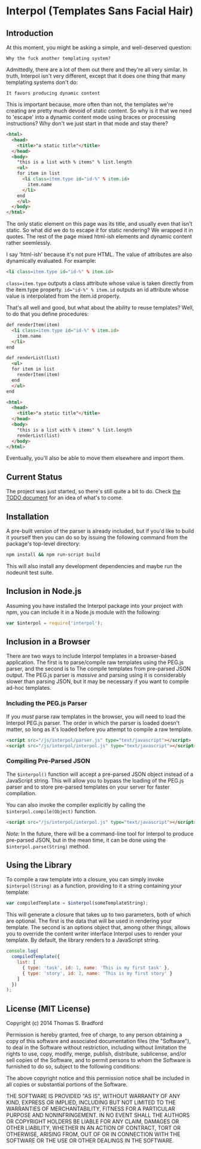# Interpol (Templates Sans Facial Hair)

## Introduction

At this moment, you might be asking a simple, and well-deserved question:

    Why the fuck another templating system?

Admittedly, there are a lot of them out there and they're all very similar.  In truth, Interpol isn't very different, except that it does one thing that many templating systems don't do:

    It favors producing dynamic content

This is important because, more often than not, the templates we're creating are pretty much devoid of static content.  So why is it that we need to 'escape' into a dynamic content mode using braces or processing instructions?  Why don't we just start in that mode and stay there?

```html
<html>
  <head>
    <title>"a static title"</title>
  </head>
  <body>
    "this is a list with % items" % list.length
    <ul>
    for item in list
      <li class=item.type id="id-%" % item.id>
        item.name
      </li>
    end
    </ul>
  </body>
</html>
```

The only static element on this page was its title, and usually even that isn't static.  So what did we do to escape *it* for static rendering?  We wrapped it in quotes.  The rest of the page mixed html-ish elements and dynamic content rather seemlessly.

I say 'html-ish' because it's not pure HTML.  The value of attributes are also dynamically evaluated.  For example:

```html
<li class=item.type id="id-%" % item.id>
```

`class=item.type` outputs a class attribute whose value is taken directly from the item.type property.  `id="id-%" % item.id` outputs an id attribute whose value is interpolated from the item.id property.

That's all well and good, but what about the ability to reuse templates?  Well, to do that you define procedures:

```html
def renderItem(item)
  <li class=item.type id="id-%" % item.id>
    item.name
  </li>
end

def renderList(list)
  <ul>
  for item in list
    renderItem(item)
  end
  </ul>
end

<html>
  <head>
    <title>"a static title"</title>
  </head>
  <body>
    "this is a list with % items" % list.length
    renderList(list)
  </body>
</html>
```

Eventually, you'll also be able to move them elsewhere and import them.

## Current Status
The project was just started, so there's still quite a bit to do.  Check [the TODO document](doc/TODO.md) for an idea of what's to come.

## Installation
A pre-built version of the parser is already included, but if you'd like to build it yourself then you can do so by issuing the following command from the package's top-level directory:

```bash
npm install && npm run-script build
```

This will also install any development dependencies and maybe run the nodeunit test suite.

## Inclusion in Node.js
Assuming you have installed the Interpol package into your project with npm, you can include it in a Node.js module with the following:

```javascript
var $interpol = require('interpol');
```

## Inclusion in a Browser
There are two ways to include Interpol templates in a browser-based application.  The first is to parse/compile raw templates using the PEG.js parser, and the second is to The compile templates from pre-parsed JSON output.  The PEG.js parser is *massive* and parsing using it is considerably slower than parsing JSON, but it may be necessary if you want to compile ad-hoc templates.

### Including the PEG.js Parser
If you *must* parse raw templates in the browser, you will need to load the Interpol PEG.js parser.  The order in which the parser is loaded doesn't matter, so long as it's loaded before you attempt to compile a raw template.

```html
<script src="/js/interpol/parser.js" type="text/javascript"></script>
<script src="/js/interpol/interpol.js" type="text/javascript"></script>
```

### Compiling Pre-Parsed JSON
The `$interpol()` function will accept a pre-parsed JSON object instead of a JavaScript string.  This will allow you to bypass the loading of the PEG.js parser and to store pre-parsed templates on your server for faster compilation.

You can also invoke the compiler explicitly by calling the `$interpol.compile(Object)` function.

```html
<script src="/js/interpol/interpol.js" type="text/javascript"></script>
```

*Note:* In the future, there will be a command-line tool for Interpol to produce pre-parsed JSON, but in the mean time, it can be done using the `$interpol.parse(String)` method.

## Using the Library
To compile a raw template into a closure, you can simply invoke `$interpol(String)` as a function, providing to it a string containing your template:

```javascript
var compiledTemplate = $interpol(someTemplateString);
```

This will generate a closure that takes up to two parameters, both of which are optional.  The first is the data that will be used in rendering your template.  The second is an options object that, among other things, allows you to override the content writer interface Interpol uses to render your template.  By default, the library renders to a JavaScript string.

```javascript
console.log(
  compiledTemplate({
    list: [
      { type: 'task', id: 1, name: 'This is my first task' },
      { type: 'story', id: 2, name: 'This is my first story' }
    ]
  })
);
```

## License (MIT License)
Copyright (c) 2014 Thomas S. Bradford

Permission is hereby granted, free of charge, to any person
obtaining a copy of this software and associated documentation
files (the "Software"), to deal in the Software without
restriction, including without limitation the rights to use,
copy, modify, merge, publish, distribute, sublicense, and/or
sell copies of the Software, and to permit persons to whom the
Software is furnished to do so, subject to the following
conditions:

The above copyright notice and this permission notice shall be
included in all copies or substantial portions of the Software.

THE SOFTWARE IS PROVIDED "AS IS", WITHOUT WARRANTY OF ANY KIND,
EXPRESS OR IMPLIED, INCLUDING BUT NOT LIMITED TO THE WARRANTIES
OF MERCHANTABILITY, FITNESS FOR A PARTICULAR PURPOSE AND
NONINFRINGEMENT. IN NO EVENT SHALL THE AUTHORS OR COPYRIGHT
HOLDERS BE LIABLE FOR ANY CLAIM, DAMAGES OR OTHER LIABILITY,
WHETHER IN AN ACTION OF CONTRACT, TORT OR OTHERWISE, ARISING
FROM, OUT OF OR IN CONNECTION WITH THE SOFTWARE OR THE USE OR
OTHER DEALINGS IN THE SOFTWARE.
